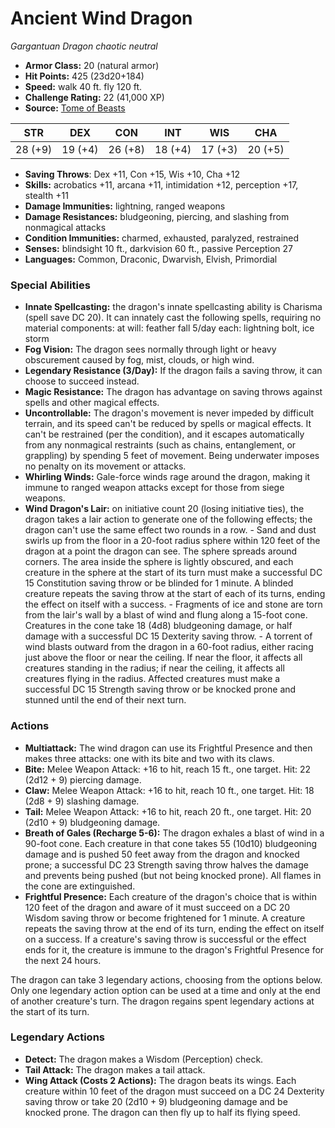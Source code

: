 # Ancient Wind Dragon

*Gargantuan* *Dragon* *chaotic neutral*

- **Armor Class:** 20 (natural armor)
- **Hit Points:** 425 (23d20+184)
- **Speed:** walk 40 ft. fly 120 ft.
- **Challenge Rating:** 22 (41,000 XP)
- **Source:** [Tome of Beasts](https://koboldpress.com/kpstore/product/tome-of-beasts-for-5th-edition-print/)

| STR | DEX | CON | INT | WIS | CHA |
| --- | --- | --- | --- | --- | --- |
| 28 (+9) | 19 (+4) | 26 (+8) | 18 (+4) | 17 (+3) | 20 (+5) |

- **Saving Throws**: Dex +11, Con +15, Wis +10, Cha +12
- **Skills:** acrobatics +11, arcana +11, intimidation +12, perception +17, stealth +11
- **Damage Immunities:** lightning, ranged weapons
- **Damage Resistances:** bludgeoning, piercing, and slashing from nonmagical attacks
- **Condition Immunities:** charmed, exhausted, paralyzed, restrained
- **Senses:** blindsight 10 ft., darkvision 60 ft., passive Perception 27
- **Languages:** Common, Draconic, Dwarvish, Elvish, Primordial
### Special Abilities
- **Innate Spellcasting:** the dragon's innate spellcasting ability is Charisma (spell save DC 20). It can innately cast the following spells, requiring no material components:  at will: feather fall  5/day each: lightning bolt, ice storm
- **Fog Vision:** The dragon sees normally through light or heavy obscurement caused by fog, mist, clouds, or high wind.
- **Legendary Resistance (3/Day):** If the dragon fails a saving throw, it can choose to succeed instead.
- **Magic Resistance:** The dragon has advantage on saving throws against spells and other magical effects.
- **Uncontrollable:** The dragon's movement is never impeded by difficult terrain, and its speed can't be reduced by spells or magical effects. It can't be restrained (per the condition), and it escapes automatically from any nonmagical restraints (such as chains, entanglement, or grappling) by spending 5 feet of movement. Being underwater imposes no penalty on its movement or attacks.
- **Whirling Winds:** Gale-force winds rage around the dragon, making it immune to ranged weapon attacks except for those from siege weapons.
- **Wind Dragon's Lair:** on initiative count 20 (losing initiative ties), the dragon takes a lair action to generate one of the following effects; the dragon can't use the same effect two rounds in a row.  - Sand and dust swirls up from the floor in a 20-foot radius sphere within 120 feet of the dragon at a point the dragon can see. The sphere spreads around corners. The area inside the sphere is lightly obscured, and each creature in the sphere at the start of its turn must make a successful DC 15 Constitution saving throw or be blinded for 1 minute. A blinded creature repeats the saving throw at the start of each of its turns, ending the effect on itself with a success.  - Fragments of ice and stone are torn from the lair's wall by a blast of wind and flung along a 15-foot cone. Creatures in the cone take 18 (4d8) bludgeoning damage, or half damage with a successful DC 15 Dexterity saving throw.  - A torrent of wind blasts outward from the dragon in a 60-foot radius, either racing just above the floor or near the ceiling. If near the floor, it affects all creatures standing in the radius; if near the ceiling, it affects all creatures flying in the radius. Affected creatures must make a successful DC 15 Strength saving throw or be knocked prone and stunned until the end of their next turn.
### Actions
- **Multiattack:** The wind dragon can use its Frightful Presence and then makes three attacks: one with its bite and two with its claws.
- **Bite:** Melee Weapon Attack: +16 to hit, reach 15 ft., one target. Hit: 22 (2d12 + 9) piercing damage.
- **Claw:** Melee Weapon Attack: +16 to hit, reach 10 ft., one target. Hit: 18 (2d8 + 9) slashing damage.
- **Tail:** Melee Weapon Attack: +16 to hit, reach 20 ft., one target. Hit: 20 (2d10 + 9) bludgeoning damage.
- **Breath of Gales (Recharge 5-6):** The dragon exhales a blast of wind in a 90-foot cone. Each creature in that cone takes 55 (10d10) bludgeoning damage and is pushed 50 feet away from the dragon and knocked prone; a successful DC 23 Strength saving throw halves the damage and prevents being pushed (but not being knocked prone). All flames in the cone are extinguished.
- **Frightful Presence:** Each creature of the dragon's choice that is within 120 feet of the dragon and aware of it must succeed on a DC 20 Wisdom saving throw or become frightened for 1 minute. A creature repeats the saving throw at the end of its turn, ending the effect on itself on a success. If a creature's saving throw is successful or the effect ends for it, the creature is immune to the dragon's Frightful Presence for the next 24 hours.

The dragon can take 3 legendary actions, choosing from the options below. Only one legendary action option can be used at a time and only at the end of another creature's turn. The dragon regains spent legendary actions at the start of its turn.
### Legendary Actions
- **Detect:** The dragon makes a Wisdom (Perception) check.
- **Tail Attack:** The dragon makes a tail attack.
- **Wing Attack (Costs 2 Actions):** The dragon beats its wings. Each creature within 10 feet of the dragon must succeed on a DC 24 Dexterity saving throw or take 20 (2d10 + 9) bludgeoning damage and be knocked prone. The dragon can then fly up to half its flying speed.
